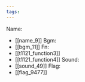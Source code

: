 ```yaml
---
tags:
---
```

Name:
- [[name_9]]
Bgm:
- [[bgm_11]]
Fn:
- [[t1121_function3]]
- [[t1121_function4]]
Sound:
- [[sound_49]]
Flag:
- [[flag_9477]]
